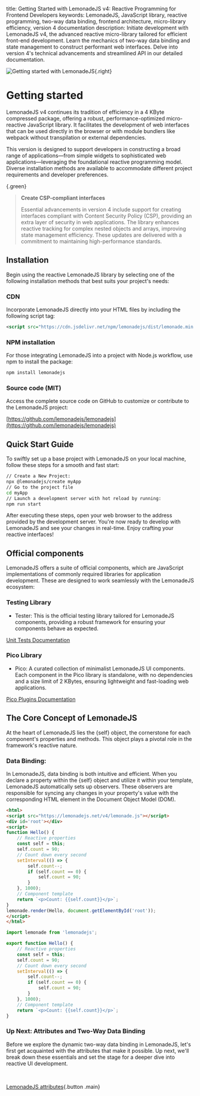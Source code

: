 title: Getting Started with LemonadeJS v4: Reactive Programming for Frontend Developers
keywords: LemonadeJS, JavaScript library, reactive programming, two-way data binding, frontend architecture, micro-library efficiency, version 4 documentation
description: Initiate development with LemonadeJS v4, the advanced reactive micro-library tailored for efficient front-end development. Learn the mechanics of two-way data binding and state management to construct performant web interfaces. Delve into version 4's technical advancements and streamlined API in our detailed documentation.

![Getting started with LemonadeJS](img/getting-started-with-lemonadejs.jpg){.right}

Getting started
===============

LemonadeJS v4 continues its tradition of efficiency in a 4 KByte compressed package, offering a robust, performance-optimized micro-reactive JavaScript library. It facilitates the development of web interfaces that can be used directly in the browser or with module bundlers like webpack without transpilation or external dependencies.

This version is designed to support developers in constructing a broad range of applications—from simple widgets to sophisticated web applications—leveraging the foundational reactive programming model. Diverse installation methods are available to accommodate different project requirements and developer preferences.

{.green}
> **Create CSP-compliant interfaces**
> 
> Essential advancements in version 4 include support for creating interfaces compliant with Content Security Policy (CSP), providing an extra layer of security in web applications. The library enhances reactive tracking for complex nested objects and arrays, improving state management efficiency. These updates are delivered with a commitment to maintaining high-performance standards.

Installation
------------

Begin using the reactive LemonadeJS library by selecting one of the following installation methods that best suits your project's needs:  
  

### CDN

Incorporate LemonadeJS directly into your HTML files by including the following script tag:

```xml
<script src="https://cdn.jsdelivr.net/npm/lemonadejs/dist/lemonade.min.js"></script>
```

### NPM installation

For those integrating LemonadeJS into a project with Node.js workflow, use npm to install the package:

```bash
npm install lemonadejs
```

### Source code (MIT)

Access the complete source code on GitHub to customize or contribute to the LemonadeJS project:

[https://github.com/lemonadejs/lemonadejs](https://github.com/lemonadejs/lemonadejs)



Quick Start Guide
-----------

To swiftly set up a base project with LemonadeJS on your local machine, follow these steps for a smooth and fast start:

```bash
// Create a New Project:
npx @lemonadejs/create myApp
// Go to the project file
cd myApp
// Launch a development server with hot reload by running:
npm run start
```
After executing these steps, open your web browser to the address provided by the development server. You're now ready to develop with LemonadeJS and see your changes in real-time. Enjoy crafting your reactive interfaces!
  
  

Official components
-------------------

LemonadeJS offers a suite of official components, which are JavaScript implementations of commonly required libraries for application development. These are designed to work seamlessly with the LemonadeJS ecosystem:  
  

### Testing Library

- Tester: This is the official testing library tailored for LemonadeJS components, providing a robust framework for ensuring your components behave as expected.

[Unit Tests Documentation](/docs/tests)  
  

### Pico Library

- Pico: A curated collection of minimalist LemonadeJS UI components. Each component in the Pico library is standalone, with no dependencies and a size limit of 2 KBytes, ensuring lightweight and fast-loading web applications.

[Pico Plugins Documentation](/docs/plugins)  



## The Core Concept of LemonadeJS
At the heart of LemonadeJS lies the
{self} object, the cornerstone for each component's properties and methods. This object plays a pivotal role in the framework's reactive nature.


### Data Binding:
In LemonadeJS, data binding is both intuitive and efficient. When you declare a property within the {self} object and utilize it within your template, LemonadeJS automatically sets up observers. These observers are responsible for syncing any changes in your property's value with the corresponding HTML element in the Document Object Model (DOM).


```html
<html>
<script src="https://lemonadejs.net/v4/lemonade.js"></script>
<div id='root'></div>
<script>
function Hello() {
    // Reactive properties
    const self = this;
    self.count = 90;
    // Count down every second
    setInterval(() => {
        self.count--;
        if (self.count == 0) {
            self.count = 90;
        }
    }, 1000);
    // Component template
    return `<p>Count: {{self.count}}</p>`;
}
lemonade.render(Hello, document.getElementById('root'));
</script>
</html>
```
```javascript
import lemonade from 'lemonadejs';

export function Hello() {
    // Reactive properties
    const self = this;
    self.count = 90;
    // Count down every second
    setInterval(() => {
        self.count--;
        if (self.count == 0) {
            self.count = 90;
        }
    }, 1000);
    // Component template
    return `<p>Count: {{self.count}}</p>`;
}
```

### Up Next: Attributes and Two-Way Data Binding

Before we explore the dynamic two-way data binding in LemonadeJS, let's first get acquainted with the attributes that make it possible. Up next, we'll break down these essentials and set the stage for a deeper dive into reactive UI development.

&nbsp;

[LemonadeJS attributes](/docs/attributes){.button .main}